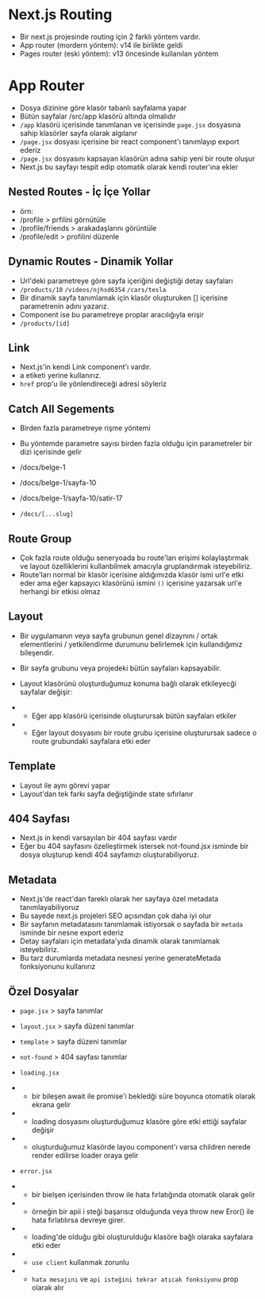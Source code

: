 # Next.js Routing

- Bir next.js projesinde routing için 2 farklı yöntem vardır.
- App router (mordern yöntem): v14 ile birlikte geldi
- Pages router (eski yöntem): v13 öncesinde kullanılan yöntem

# App Router

- Dosya dizinine göre klasör tabanlı sayfalama yapar
- Bütün sayfalar /src/app klasörü altında olmalıdır
- `/app` klasörü içerisinde tanımlanan ve içerisinde `page.jsx` dosyasına sahip klasörler sayfa olarak algılanır
- `/page.jsx` dosyası içerisine bir react component'ı tanımlayıp export ederiz
- `/page.jsx` dosyasını kapsayan klasörün adına sahip yeni bir route oluşur
- Next.js bu sayfayı tespit edip otomatik olarak kendi router'ına ekler

## Nested Routes - İç İçe Yollar

- örn:
- /profile > prfilini görnütüle
- /profile/friends > arakadaşlarını görüntüle
- /profile/edit > profilini düzenle

## Dynamic Routes - Dinamik Yollar

- Url'deki parametreye göre sayfa içeriğini değiştiği detay sayfaları
- `/products/10` `/videos/njhsd6354` `/cars/tesla`
- Bir dinamik sayfa tanımlamak için klasör oluşturuken [] içerisine parametrenin adını yazarız.
- Component ise bu parametreye proplar aracılığıyla erişir
- `/products/[id]`

## Link

- Next.js'in kendi Link component'ı vardır.
- a etiketi yerine kullanırız.
- `href` prop'u ile yönlendireceği adresi söyleriz

## Catch All Segements

- Birden fazla parametreye rişme yöntemi
- Bu yöntemde parametre sayısı birden fazla olduğu için parametreler bir dizi içerisinde gelir

- /docs/belge-1
- /docs/belge-1/sayfa-10
- /docs/belge-1/sayfa-10/satir-17
- `/docs/[...slug]`

## Route Group

- Çok fazla route olduğu seneryoada bu route'ları erişimi kolaylaştırmak ve layout özelliklerini kullanbilmek amacıyla gruplandırmak isteyebiliriz.
- Route'ları normal bir klasör içerisine aldığımızda klasör ismi url'e etki eder ama eğer kapsayıcı klasörünü ismini `()` içerisine yazarsak url'e herhangi bir etkisi olmaz

## Layout

- Bir uygulamanın veya sayfa grubunun genel dizaynını / ortak elementlerini / yetkilendirme durumunu belirlemek için kullandığımız bileşendir.

- Bir sayfa grubunu veya projedeki bütün sayfaları kapsayabilir.

- Layout klasörünü oluşturduğumuz konuma bağlı olarak etkileyecği sayfalar değişir:
- - Eğer app klasörü içerisinde oluşturursak bütün sayfaları etkiler
- - Eğer layout dosyasını bir route grubu içerisine oluşturursak sadece o route grubundaki sayfalara etki eder

## Template

- Layout ile aynı görevi yapar
- Layout'dan tek farkı sayfa değiştiğinde state sıfırlanır

## 404 Sayfası

- Next.js in kendi varsayılan bir 404 sayfası vardır
- Eğer bu 404 sayfasını özelleştirmek istersek not-found.jsx isminde bir dosya oluşturup kendi 404 sayfamızı oluşturabiliyoruz.

## Metadata

- Next.js'de react'dan fareklı olarak her sayfaya özel metadata tanımlayabiliyoruz
- Bu sayede next.js projeleri SEO açısından çok daha iyi olur
- Bir sayfanın metadatasını tanımlamak istiyorsak o sayfada bir `metada` isminde bir nesne export ederiz
- Detay sayfaları için metadata'yıda dinamik olarak tanımlamak isteyebiliriz.
- Bu tarz durumlarda metadata nesnesi yerine generateMetada fonksiyonunu kullanırız

## Özel Dosyalar

- `page.jsx` > sayfa tanımlar
- `layout.jsx` > sayfa düzeni tanımlar
- `template` > sayfa düzeni tanımlar
- `not-found` > 404 sayfası tanımlar

- `loading.jsx`
- - bir bileşen await ile promise'i bekledği süre boyunca otomatik olarak ekrana gelir
- - loading dosyasını oluşturduğumuz klasöre göre etki ettiği sayfalar değişir
- - oluşturduğumuz klasörde layou component'ı varsa children nerede render edilirse loader oraya gelir

- `error.jsx`
- - bir bielşen içerisinden throw ile hata fırlatığında otomatik olarak gelir
- - örneğin bir apii i steği başarısız olduğunda veya throw new Eror() ile hata fırlatılırsa devreye girer.
- - loading'de olduğu gibi oluşturulduğu klasöre bağlı olaraka sayfalara etki eder
- - `use client` kullanmak zorunlu
- - `hata mesajını` ve `api isteğini tekrar atıcak fonksiyonu` prop olarak alır
